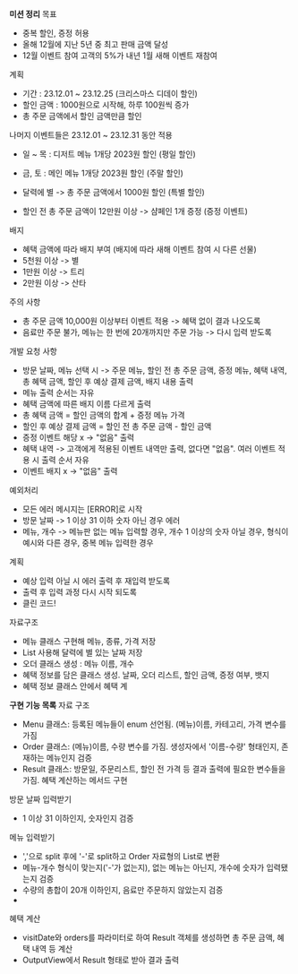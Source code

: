 **미션 정리**
목표
- 중복 할인, 증정 허용
- 올해 12월에 지난 5년 중 최고 판매 금액 달성
- 12월 이벤트 참여 고객의 5%가 내년 1월 새해 이벤트 재참여

계획
- 기간 : 23.12.01 ~  23.12.25 (크리스마스 디데이 할인)
- 할인 금액 : 1000원으로 시작해, 하루 100원씩 증가
- 총 주문 금액에서 할인 금액만큼 할인

나머지 이벤트들은 23.12.01 ~  23.12.31 동안 적용
- 일 ~ 목 : 디저트 메뉴 1개당 2023원 할인 (평일 할인)
- 금, 토 : 메인 메뉴 1개당 2023원 할인 (주말 할인)

- 달력에 별 -> 총 주문 금액에서 1000원 할인 (특별 할인)

- 할인 전 총 주문 금액이 12만원 이상 -> 샴페인 1개 증정 (증정 이벤트)

배지
- 혜택 금액에 따라 배지 부여 (배지에 따라 새해 이벤트 참여 시 다른 선물)
- 5천원 이상 -> 별
- 1만원 이상 -> 트리
- 2만원 이상 -> 산타

주의 사항
- 총 주문 금액 10,000원 이상부터 이벤트 적용 -> 혜택 없이 결과 나오도록
- 음료만 주문 불가, 메뉴는 한 번에 20개까지만 주문 가능 -> 다시 입력 받도록

개발 요청 사항
- 방문 날짜, 메뉴 선택 시 -> 주문 메뉴, 할인 전 총 주문 금액, 증정 메뉴, 혜택 내역, 총 혜택 금액, 할인 후 예상 결제 금액, 배지 내용 출력
- 메뉴 출력 순서는 자유
- 혜택 금액에 따른 배지 이름 다르게 출력
- 총 혜택 금액 = 할인 금액의 합계 + 증정 메뉴 가격
- 할인 후 예상 결제 금액 = 할인 전 총 주문 금액 - 할인 금액
- 증정 이벤트 해당 x -> "없음" 출력
- 혜택 내역 -> 고객에게 적용된 이벤트 내역만 출력, 없다면 "없음". 여러 이벤트 적용 시 출력 순서 자유
- 이벤트 배지 x -> "없음" 출력

예외처리
- 모든 에러 메시지는 [ERROR]로 시작
- 방문 날짜 -> 1 이상 31 이하 숫자 아닌 경우 에러
- 메뉴, 개수 -> 메뉴판 없는 메뉴 입력할 경우, 개수 1 이상의 숫자 아닐 경우, 형식이 예시와 다른 경우, 중복 메뉴 입력한 경우

계획
- 예상 입력 아닐 시 에러 출력 후 재입력 받도록
- 출력 후 입력 과정 다시 시작 되도록
- 클린 코드!

자료구조
- 메뉴 클래스 구현해 메뉴, 종류, 가격 저장
- List 사용해 달력에 별 있는 날짜 저장
- 오더 클래스 생성 : 메뉴 이름, 개수
- 혜택 정보를 담은 클래스 생성. 날짜, 오더 리스트, 할인 금액, 증정 여부, 뱃지
- 혜택 정보 클래스 안에서 혜택 계

**구현 기능 목록**
자료 구조
- Menu 클래스: 등록된 메뉴들이 enum 선언됨. (메뉴)이름, 카테고리, 가격 변수를 가짐
- Order 클래스: (메뉴)이름, 수량 변수를 가짐. 생성자에서 '이름-수량' 형태인지, 존재하는 메뉴인지 검증
- Result 클래스: 방문일, 주문리스트, 할인 전 가격 등 결과 출력에 필요한 변수들을 가짐. 혜택 계산하는 메서드 구현

방문 날짜 입력받기
- 1 이상 31 이하인지, 숫자인지 검증

메뉴 입력받기
- ','으로 split 후에 '-'로 split하고 Order 자료형의 List로 변환
- 메뉴-개수 형식이 맞는지('-'가 없는지), 없는 메뉴는 아닌지, 개수에 숫자가 입력됐는지 검증
- 수량의 총합이 20개 이하인지, 음료만 주문하지 않았는지 검증
- 

혜택 계산
- visitDate와 orders를 파라미터로 하여 Result 객체를 생성하면 총 주문 금액, 혜택 내역 등 계산
- OutputView에서 Result 형태로 받아 결과 출력